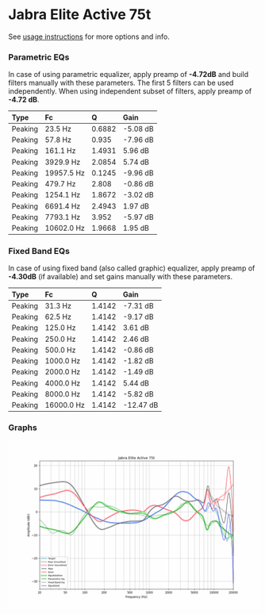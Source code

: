 # Jabra Elite Active 75t
See [usage instructions](https://github.com/jaakkopasanen/AutoEq#usage) for more options and info.

### Parametric EQs
In case of using parametric equalizer, apply preamp of **-4.72dB** and build filters manually
with these parameters. The first 5 filters can be used independently.
When using independent subset of filters, apply preamp of **-4.72 dB**.

| Type    | Fc         |      Q | Gain     |
|:--------|:-----------|:-------|:---------|
| Peaking | 23.5 Hz    | 0.6882 | -5.08 dB |
| Peaking | 57.8 Hz    | 0.935  | -7.96 dB |
| Peaking | 161.1 Hz   | 1.4931 | 5.96 dB  |
| Peaking | 3929.9 Hz  | 2.0854 | 5.74 dB  |
| Peaking | 19957.5 Hz | 0.1245 | -9.96 dB |
| Peaking | 479.7 Hz   | 2.808  | -0.86 dB |
| Peaking | 1254.1 Hz  | 1.8672 | -3.02 dB |
| Peaking | 6691.4 Hz  | 2.4943 | 1.97 dB  |
| Peaking | 7793.1 Hz  | 3.952  | -5.97 dB |
| Peaking | 10602.0 Hz | 1.9668 | 1.95 dB  |

### Fixed Band EQs
In case of using fixed band (also called graphic) equalizer, apply preamp of **-4.30dB**
(if available) and set gains manually with these parameters.

| Type    | Fc         |      Q | Gain      |
|:--------|:-----------|:-------|:----------|
| Peaking | 31.3 Hz    | 1.4142 | -7.31 dB  |
| Peaking | 62.5 Hz    | 1.4142 | -9.17 dB  |
| Peaking | 125.0 Hz   | 1.4142 | 3.61 dB   |
| Peaking | 250.0 Hz   | 1.4142 | 2.46 dB   |
| Peaking | 500.0 Hz   | 1.4142 | -0.86 dB  |
| Peaking | 1000.0 Hz  | 1.4142 | -1.82 dB  |
| Peaking | 2000.0 Hz  | 1.4142 | -1.49 dB  |
| Peaking | 4000.0 Hz  | 1.4142 | 5.44 dB   |
| Peaking | 8000.0 Hz  | 1.4142 | -5.82 dB  |
| Peaking | 16000.0 Hz | 1.4142 | -12.47 dB |

### Graphs
![](./Jabra%20Elite%20Active%2075t.png)